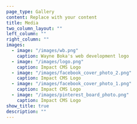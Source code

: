 ```yaml
---
page_type: Gallery
content: Replace with your content
title: Media
two_column_layout: ""
left_column: ""
right_column: ""
images:
  - image: "/images/wb.png"
    caption: Wayne Boka's web development logo
  - image: "/images/logo.png"
    caption: Impact CMS Logo
  - image: "/images/facebook_cover_photo_2.png"
    caption: Impact CMS Logo
  - image: "/images/facebook_cover_photo_1.png"
    caption: Impact CMS Logo
  - image: "/images/pinterest_board_photo.png"
    caption: Impact CMS Logo
show_title: true
description: ""
---
```

